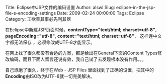 Title: Eclipse中JSP文件的编码设置
Author: alswl
Slug: eclipse-in-the-jsp-file-s-encoding-settings
Date: 2009-02-24 00:00:00
Tags: Eclipse
Category: 工欲善其事必先利其器

在Eclipse中新建JSP页面时候，**contentType="text/html; charset=utf-8"**,
**pageEncoding="utf-8"**, **content="text/html; charset=utf-8"**， 这样连中文字都无法保存
，必须修改成UTF-8才能显示。

在网上找了很久都没有合适的方案，都是给出在General下面的Content Types修改编码，而且下面人留言还说有效，我自己试了去发现根本没有作用。。。

自己琢磨了很久，终于在Web - JSP Files 里面找到了正确的设置，把其中的**Encoding**由ISO改为UTF-8就一切完美解决。

